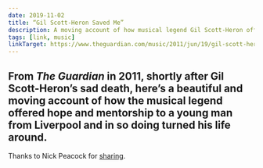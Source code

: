```yaml
---
date: 2019-11-02
title: “Gil Scott-Heron Saved Me”
description: A moving account of how musical legend Gil Scott-Heron offered hope and mentorship to a young man from Liverpool.
tags: [link, music]
linkTarget: https://www.theguardian.com/music/2011/jun/19/gil-scott-heron-saved-me
---
```

From _The Guardian_ in 2011, shortly after Gil Scott-Heron’s sad death, here’s a beautiful and moving account of how the musical legend offered hope and mentorship to a young man from Liverpool and in so doing turned his life around.
---

Thanks to Nick Peacock for [sharing](https://www.facebook.com/nick.peacock.944/posts/2353365751547889). 
